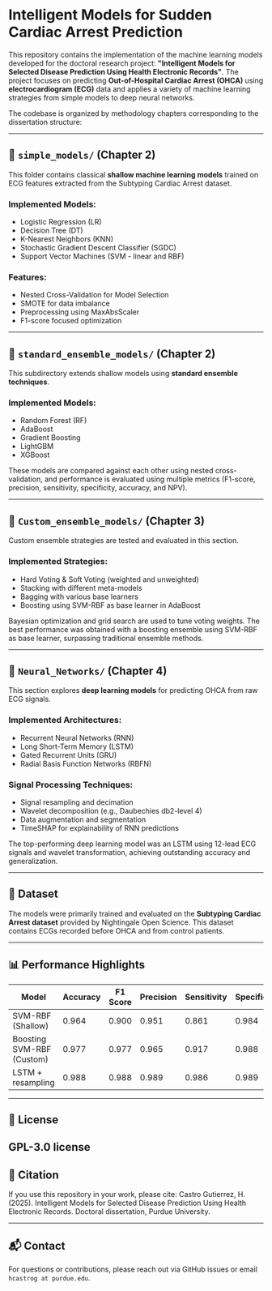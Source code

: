 # Intelligent Models for Sudden Cardiac Arrest Prediction

This repository contains the implementation of the machine learning models developed for the doctoral research project: **"Intelligent Models for Selected Disease Prediction Using Health Electronic Records"**. The project focuses on predicting **Out-of-Hospital Cardiac Arrest (OHCA)** using **electrocardiogram (ECG)** data and applies a variety of machine learning strategies from simple models to deep neural networks.

The codebase is organized by methodology chapters corresponding to the dissertation structure:

---

## 📁 `simple_models/` (Chapter 2)
This folder contains classical **shallow machine learning models** trained on ECG features extracted from the Subtyping Cardiac Arrest dataset.

### Implemented Models:
- Logistic Regression (LR)
- Decision Tree (DT)
- K-Nearest Neighbors (KNN)
- Stochastic Gradient Descent Classifier (SGDC)
- Support Vector Machines (SVM - linear and RBF)

### Features:
- Nested Cross-Validation for Model Selection
- SMOTE for data imbalance
- Preprocessing using MaxAbsScaler
- F1-score focused optimization

---

## 📁 `standard_ensemble_models/` (Chapter 2)
This subdirectory extends shallow models using **standard ensemble techniques**.

### Implemented Models:
- Random Forest (RF)
- AdaBoost
- Gradient Boosting
- LightGBM
- XGBoost

These models are compared against each other using nested cross-validation, and performance is evaluated using multiple metrics (F1-score, precision, sensitivity, specificity, accuracy, and NPV).

---

## 📁 `Custom_ensemble_models/` (Chapter 3)
Custom ensemble strategies are tested and evaluated in this section.

### Implemented Strategies:
- Hard Voting & Soft Voting (weighted and unweighted)
- Stacking with different meta-models
- Bagging with various base learners
- Boosting using SVM-RBF as base learner in AdaBoost

Bayesian optimization and grid search are used to tune voting weights. The best performance was obtained with a boosting ensemble using SVM-RBF as base learner, surpassing traditional ensemble methods.

---

## 📁 `Neural_Networks/` (Chapter 4)
This section explores **deep learning models** for predicting OHCA from raw ECG signals.

### Implemented Architectures:
- Recurrent Neural Networks (RNN)
- Long Short-Term Memory (LSTM)
- Gated Recurrent Units (GRU)
- Radial Basis Function Networks (RBFN)

### Signal Processing Techniques:
- Signal resampling and decimation
- Wavelet decomposition (e.g., Daubechies db2-level 4)
- Data augmentation and segmentation
- TimeSHAP for explainability of RNN predictions

The top-performing deep learning model was an LSTM using 12-lead ECG signals and wavelet transformation, achieving outstanding accuracy and generalization.

---

## 🧪 Dataset
The models were primarily trained and evaluated on the **Subtyping Cardiac Arrest dataset** provided by Nightingale Open Science. This dataset contains ECGs recorded before OHCA and from control patients.

---

## 📊 Performance Highlights
| Model                          | Accuracy | F1 Score | Precision | Sensitivity | Specificity |
|-------------------------------|----------|----------|-----------|-------------|-------------|
| SVM-RBF (Shallow)             | 0.964    | 0.900    | 0.951     | 0.861       | 0.984       |
| Boosting SVM-RBF (Custom)     | 0.977    | 0.977    | 0.965     | 0.917       | 0.988       |
| LSTM + resampling             | 0.988    | 0.988    | 0.989     | 0.986       | 0.989       |

---

## 📄 License
 GPL-3.0 license
---

## 🧠 Citation
If you use this repository in your work, please cite:
Castro Gutierrez, H. (2025). Intelligent Models for Selected Disease Prediction Using Health Electronic Records. Doctoral dissertation, Purdue University.

---

## 📬 Contact
For questions or contributions, please reach out via GitHub issues or email `hcastrog at purdue.edu`.
